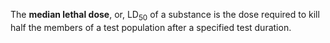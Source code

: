 The **median lethal dose**, or, $\mathrm{LD}_{50}$ of a substance is the dose required to kill half the members of a test population after a specified test duration.